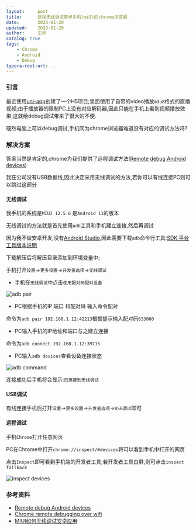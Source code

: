 ```yaml
---
layout:     post
title:      远程无线调试安卓手机(mi9)的chrome浏览器
date:       2023-01-20
updated:    2023-01-20
author:     王帅
catalog: true
tags:
    - Chrome
    - Android
    - Debug
typora-root-url: ..
---
```


### 引言

最近使用[uni-app](http://zh.uniapp.dcloud.io/)创建了一个H5项目;里面使用了自带的video播放`m3u8`格式的直播视频;由于播放器的限制PC上没有对应解码器,因此只能在手机上看到视频播放效果;这就给debug调试带来了很大的不便.

既然电脑上可以debug调试,手机同为chrome浏览器难道没有对应的调试方法吗?

### 解决方案

答案当然是肯定的,chrome为我们提供了远程调试方法([Remote debug Android devices](https://developer.chrome.com/docs/devtools/remote-debugging/))



我在公司没有USB数据线,因此决定采用无线调试的方法,若你可以有线连接PC则可以跳过这部分

#### 无线调试

我手机的系统是`MIUI 12.5.6` 是`Android 11`的版本

无线调试的方法就是首先使用`adb`工具和手机建立连接,然后再调试

因为我不做安卓开发,没有[Android Studio](https://developer.android.com/studio?hl=zh-cn),因此需要下载`adb`命令行工具:[SDK 平台工具版本说明](https://developer.android.com/studio/releases/platform-tools?hl=zh-cn)

下载解压后将解压目录添加到环境变量中;

手机打开`设置`→`更多设置`→`开发者选项`→`无线调试`



* 手机在`无线调试`中点击`使用配对码配对设备`

![adb pair](/img/android_wifi_paire.png)

* PC根据手机的IP 端口 和配对码 输入命令配对

命令为`adb pair 192.168.1.12:42213`根据提示输入配对码`633060`

* PC输入手机的IP地址和端口与之建立连接

命令为`adb connect 192.168.1.12:39715`

* PC输入`adb devices`查看设备连接状态

![adb command](/img/android_adb_command.png)

连接成功后手机将会显示:`已连接到无线调试`

#### USB调试

有线连接手机后打开`设置`→`更多设置`→`开发者选项`→`USB调试`即可

#### 远程调试

手机`Chrome`打开任意网页

PC在Chrome中打开`chrome://inspect/#devices`将可以看到手机中打开的网页

点击`Inspect`即可看到手机端的开发者工具;若开发者工具白屏,则可点击`inspect fallback`

![inspect devices](/img/chrome_inspect_devices.png)

### 

### 参考资料

* [Remote debug Android devices](https://developer.chrome.com/docs/devtools/remote-debugging/)
* [Chrome remote debugging over wifi](https://remysharp.com/2016/12/17/chrome-remote-debugging-over-wifi)
* [MIUI如何无线调试安卓应用](https://www.bilibili.com/video/BV1Ey4y147Bu/)
